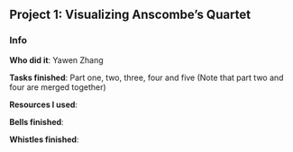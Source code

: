 <h2>Project 1: Visualizing Anscombe’s Quartet</h2>

<h3>Info</h3>
<b>Who did it</b>: Yawen Zhang

<b>Tasks finished</b>: Part one, two, three, four and five (Note that part two and four are merged together)

<b>Resources I used</b>: 

<b>Bells finished</b>:

<b>Whistles finished</b>:
